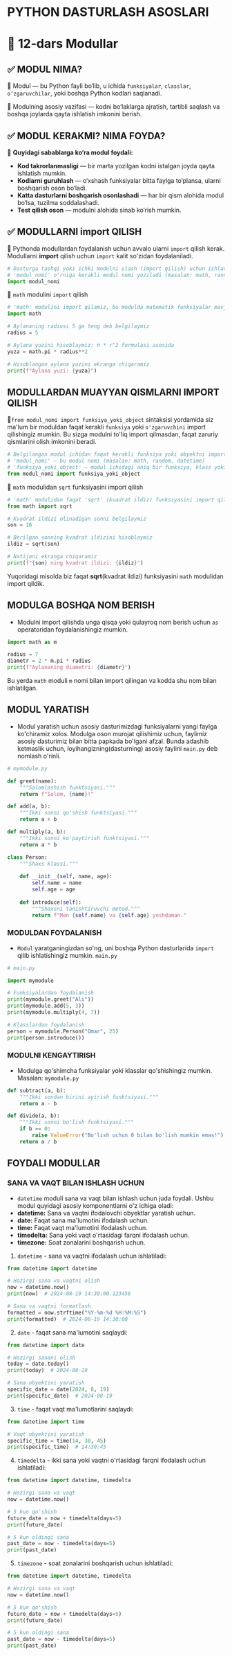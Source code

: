 # PYTHON DASTURLASH ASOSLARI

# 🧩 12-dars Modullar

## ✅ MODUL NIMA?
📌 Modul — bu Python fayli bo‘lib, u ichida `funksiyalar`, `classlar`, `o‘zgaruvchilar`, yoki boshqa Python kodlari saqlanadi.

📌 Modulning asosiy vazifasi — kodni bo‘laklarga ajratish, tartibli saqlash va boshqa joylarda qayta ishlatish imkonini berish.

## ✅ MODUL KERAKMI? NIMA FOYDA?

📌 **Quyidagi sabablarga ko‘ra modul foydali:**

- **Kod takrorlanmasligi** — bir marta yozilgan kodni istalgan joyda qayta ishlatish mumkin.
- **Kodlarni guruhlash** — o‘xshash funksiyalar bitta faylga to‘plansa, ularni boshqarish oson bo‘ladi.
- **Katta dasturlarni boshqarish osonlashadi** — har bir qism alohida modul bo‘lsa, tuzilma soddalashadi.
- **Test qilish oson** — modulni alohida sinab ko‘rish mumkin.


## ✅ MODULLARNI import QILISH
📌 Pythonda modullardan foydalanish uchun avvalo ularni `import` qilish kerak. Modullarni **import** qilish uchun `import` kalit so'zidan foydalaniladi.

```python
# Dasturga tashqi yoki ichki modulni ulash (import qilish) uchun ishlatiladi
# 'modul_nomi' o‘rniga kerakli modul nomi yoziladi (masalan: math, random, datetime va h.k.)
import modul_nomi
```

📌 `math` modulini `import` qilish
```python
# 'math' modulini import qilamiz, bu modulda matematik funksiyalar mavjud
import math

# Aylananing radiusi 5 ga teng deb belgilaymiz
radius = 5

# Aylana yuzini hisoblaymiz: π * r^2 formulasi asosida
yuza = math.pi * radius**2

# Hisoblangan aylana yuzini ekranga chiqaramiz
print(f"Aylana yuzi: {yuza}")
```

## MODULLARDAN MUAYYAN QISMLARNI IMPORT QILISH

📌`from modul_nomi import funksiya_yoki_object` sintaksisi yordamida siz ma'lum bir moduldan faqat kerakli `funksiya` yoki `o'zgaruvchini` import qilishingiz mumkin. Bu sizga modulni to'liq import qilmasdan, faqat zaruriy qismlarini olish imkonini beradi.

```python
# Belgilangan modul ichidan faqat kerakli funksiya yoki obyektni import qilish uchun ishlatiladi
# 'modul_nomi' – bu modul nomi (masalan: math, random, datetime)
# 'funksiya_yoki_object' – modul ichidagi aniq bir funksiya, klass yoki o‘zgaruvchi nomi
from modul_nomi import funksiya_yoki_object
```
📌 `math` modulidan `sqrt` funksiyasini import qilish

```python
# 'math' modulidan faqat 'sqrt' (kvadrat ildiz) funksiyasini import qilamiz
from math import sqrt

# Kvadrat ildizi olinadigan sonni belgilaymiz
son = 16

# Berilgan sonning kvadrat ildizini hisoblaymiz
ildiz = sqrt(son)

# Natijani ekranga chiqaramiz
print(f"{son} ning kvadrat ildizi: {ildiz}")
```
Yuqoridagi misolda biz faqat **sqrt**(kvadrat ildizi) funksiyasini `math` modulidan import qildik.

## MODULGA BOSHQA NOM BERISH
- Modulni import qilishda unga qisqa yoki qulayroq nom berish uchun `as` operatoridan foydalanishingiz mumkin.
```python
import math as m

radius = 7
diametr = 2 * m.pi * radius
print(f"Aylananing diametri: {diametr}")
```
Bu yerda `math` moduli `m` nomi bilan import qilingan va kodda shu nom bilan ishlatilgan.

## MODUL YARATISH
- Modul yaratish uchun asosiy dasturimizdagi funksiyalarni yangi faylga ko'chiramiz xolos. Modulga oson murojat qilishimiz uchun, faylimiz asosiy dasturimiz bilan bitta papkada bo'lgani afzal. Bunda adashib ketmaslik uchun, loyihangizning(dasturning) asosiy faylini `main.py` deb nomlash o'rinli. 

```python
# mymodule.py

def greet(name):
    """Salomlashish funktsiyasi."""
    return f"Salom, {name}!"

def add(a, b):
    """Ikki sonni qo'shish funktsiyasi."""
    return a + b

def multiply(a, b):
    """Ikki sonni ko'paytirish funktsiyasi."""
    return a * b

class Person:
    """Shaxs klassi."""
    
    def __init__(self, name, age):
        self.name = name
        self.age = age
    
    def introduce(self):
        """Shaxsni tanishtiruvchi metod."""
        return f"Men {self.name} va {self.age} yoshdaman."
```

### MODULDAN FOYDALANISH
- `Modul` yaratganingizdan so'ng, uni boshqa Python dasturlarida `import` qilib ishlatishingiz mumkin.
`main.py`
```python
# main.py

import mymodule

# Funksiyalardan foydalanish
print(mymodule.greet("Ali"))
print(mymodule.add(5, 3))
print(mymodule.multiply(4, 7))

# Klasslardan foydalanish
person = mymodule.Person("Omar", 25)
print(person.introduce())
```
### MODULNI KENGAYTIRISH
- Modulga qo'shimcha funksiyalar yoki klasslar qo'shishingiz mumkin. <br>
Masalan: `mymodule.py`
```python
def subtract(a, b):
    """Ikki sondan birini ayirish funktsiyasi."""
    return a - b

def divide(a, b):
    """Ikki sonni bo'lish funktsiyasi."""
    if b == 0:
        raise ValueError("Bo'lish uchun 0 bilan bo'lish mumkin emas!")
    return a / b
```

## FOYDALI MODULLAR
### SANA VA VAQT BILAN ISHLASH UCHUN

- `datetime` moduli sana va vaqt bilan ishlash uchun juda foydali. Ushbu modul quyidagi asosiy komponentlarni o'z ichiga oladi:
- **datetime:** Sana va vaqtni ifodalovchi obyektlar yaratish uchun.
- **date:** Faqat sana ma'lumotini ifodalash uchun.
- **time:** Faqat vaqt ma'lumotini ifodalash uchun.
- **timedelta:** Sana yoki vaqt o'rtasidagi farqni ifodalash uchun.
- **timezone:** Soat zonalarini boshqarish uchun.

1. `datetime` - sana va vaqtni ifodalash uchun ishlatiladi:
```python
from datetime import datetime

# Hozirgi sana va vaqtni olish
now = datetime.now()
print(now)  # 2024-08-19 14:30:00.123456

# Sana va vaqtni formatlash
formatted = now.strftime("%Y-%m-%d %H:%M:%S")
print(formatted)  # 2024-08-19 14:30:00
```
2. `date` - faqat sana ma'lumotini saqlaydi:
```python
from datetime import date

# Hozirgi sanani olish
today = date.today()
print(today)  # 2024-08-19

# Sana obyektini yaratish
specific_date = date(2024, 8, 19)
print(specific_date)  # 2024-08-19
```
3. `time` - faqat vaqt ma'lumotlarini saqlaydi:
```python
from datetime import time

# Vaqt obyektini yaratish
specific_time = time(14, 30, 45)
print(specific_time)  # 14:30:45
```
4. `timedelta` - ikki sana yoki vaqtni o'rtasidagi farqni ifodalash uchun ishlatiladi:
```python
from datetime import datetime, timedelta

# Hozirgi sana va vaqt
now = datetime.now()

# 5 kun qo'shish
future_date = now + timedelta(days=5)
print(future_date)

# 5 kun oldingi sana
past_date = now - timedelta(days=5)
print(past_date)
```
5. `timezone` - soat zonalarini boshqarish uchun ishlatiladi:
```python
from datetime import datetime, timedelta

# Hozirgi sana va vaqt
now = datetime.now()

# 5 kun qo'shish
future_date = now + timedelta(days=5)
print(future_date)

# 5 kun oldingi sana
past_date = now - timedelta(days=5)
print(past_date)
```


